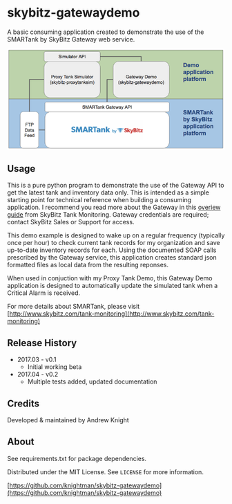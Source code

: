 # skybitz-gatewaydemo

A basic consuming application created to demonstrate the use of the SMARTank by SkyBitz Gateway web service.

![Overview](arch_overview.png)

## Usage
This is a pure python program to demonstrate the use of the Gateway API to get the latest tank and inventory data only. This is intended as a simple starting point for technical reference when building a consuming application. I recommend you read more about the Gateway in this [overiew guide](docs/TankData_Gateway_Overview_Guide.pdf) from SkyBitz Tank Monitoring. Gateway credentials are required; contact SkyBitz Sales or Support for access.

This demo example is designed to wake up on a regular frequency (typically once per hour) to check current tank records for my organization and save up-to-date inventory records for each. Using the documented SOAP calls prescribed by the Gateway service, this application creates standard json formatted files as local data from the resulting reponses. 

When used in conjuction with my Proxy Tank Demo, this Gateway Demo application is designed to automatically update the simulated tank when a Critical Alarm is received.

For more details about SMARTank, please visit [http://www.skybitz.com/tank-monitoring](http://www.skybitz.com/tank-monitoring)

## Release History

* 2017.03 - v0.1
    * Initial working beta
* 2017.04 - v0.2
    * Multiple tests added, updated documentation

## Credits
Developed & maintained by Andrew Knight

## About
See requirements.txt for package dependencies.

Distributed under the MIT License. See ``LICENSE`` for more information.

[https://github.com/knightman/skybitz-gatewaydemo](https://github.com/knightman/skybitz-gatewaydemo)